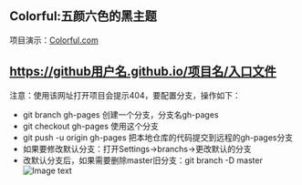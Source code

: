 ## Colorful:五颜六色的黑主题
项目演示：[Colorful.com](https://appursuefaith.github.io/Colorful/index.html)
## https://github用户名.github.io/项目名/入口文件
注意：使用该网址打开项目会提示404，要配置分支，操作如下：
- git branch gh-pages	创建一个分支，分支名gh-pages
- git checkout gh-pages	使用这个分支
- git push -u origin gh-pages	把本地仓库的代码提交到远程的gh-pages分支
- 如果要修改默认分支：打开Settings->branchs->更改默认的分支
- 改默认分支后，如果需要删除master旧分支：git branch -D master
![Image text](https://raw.githubusercontent.com/appursuefaith/Colorful/gh-pages/images/bg.jpg)
